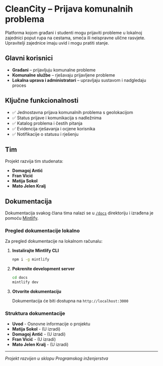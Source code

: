 # CleanCity – Prijava komunalnih problema

Platforma kojom građani i studenti mogu prijaviti probleme u lokalnoj zajednici poput rupa na cestama, smeća ili neispravne ulične rasvjete. Upravitelji zajednice imaju uvid i mogu pratiti stanje.

## Glavni korisnici

- **Građani** – prijavljuju komunalne probleme
- **Komunalne službe** – rješavaju prijavljene probleme
- **Lokalna uprava i administratori** – upravljaju sustavom i nadgledaju proces

## Ključne funkcionalnosti

- ✅ Jednostavna prijava komunalnih problema s geolokacijom
- ✅ Status prijave i komunikacija s nadležnima
- ✅ Katalog problema i čestih pitanja
- ✅ Evidencija rješavanja i ocjene korisnika
- ✅ Notifikacije o statusu i rješenju

## Tim

Projekt razvija tim studenata:

- **Domagoj Antić**
- **Fran Vicić**
- **Matija Sokol**
- **Mato Jelen Kralj**

## Dokumentacija

Dokumentacija svakog člana tima nalazi se u [`/docs`](/docs) direktoriju i izrađena je pomoću [Mintlify](https://mintlify.com/).

### Pregled dokumentacije lokalno

Za pregled dokumentacije na lokalnom računalu:

1. **Instalirajte Mintlify CLI**
   ```bash
   npm i -g mintlify
   ```

2. **Pokrenite development server**
   ```bash
   cd docs
   mintlify dev
   ```

3. **Otvorite dokumentaciju**

   Dokumentacija će biti dostupna na `http://localhost:3000`

### Struktura dokumentacije

- **Uvod** - Osnovne informacije o projektu
- **Matija Sokol** - (U izradi)
- **Domagoj Antić** - (U izradi)
- **Fran Vicić** - (U izradi)
- **Mato Jelen Kralj** - (U izradi)

---

*Projekt razvijen u sklopu Programskog inženjerstva*
